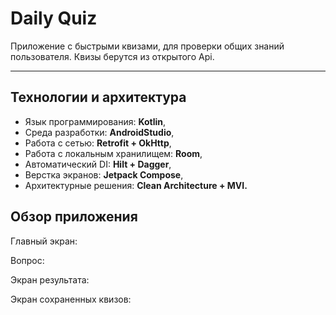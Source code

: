 # Daily Quiz
Приложение с быстрыми квизами, для проверки общих знаний пользователя. Квизы берутся из открытого Api.

---

## Технологии и архитектура
- Язык программирования: **Kotlin**,
- Среда разработки: **AndroidStudio**,
- Работа с сетью: **Retrofit + OkHttp**,
- Работа с локальным хранилищем: **Room**,
- Автоматический DI: **Hilt + Dagger**,
- Верстка экранов: **Jetpack Compose**,
- Архитектурные решения: **Clean Architecture + MVI.**

## Обзор приложения

Главный экран:

Вопрос:

Экран результата:

Экран сохраненных квизов:
